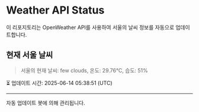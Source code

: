 
# Weather API Status

이 리포지토리는 OpenWeather API를 사용하여 서울의 날씨 정보를 자동으로 업데이트합니다.

## 현재 서울 날씨
> 서울의 현재 날씨: few clouds, 온도: 29.76°C, 습도: 51%

⏳ 업데이트 시간: 2025-06-14 05:38:51 (UTC)

---
자동 업데이트 봇에 의해 관리됩니다.
